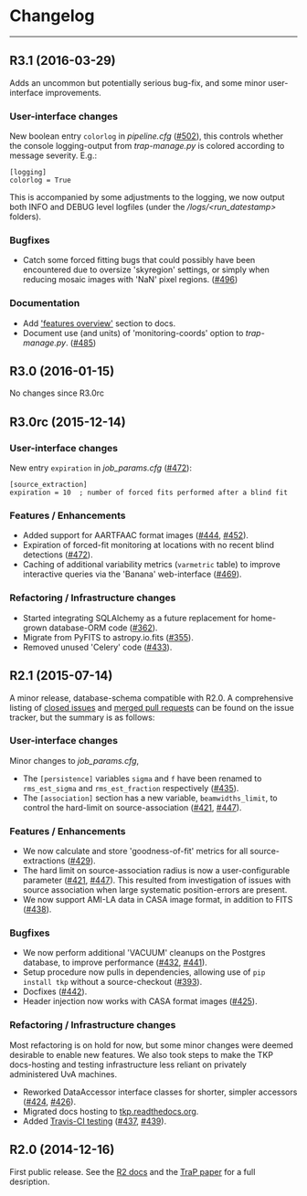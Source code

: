 # Changelog
-----------

## R3.1 (2016-03-29)
Adds an uncommon but potentially serious bug-fix, and
some minor user-interface improvements.

### User-interface changes
New boolean entry `colorlog` in *pipeline.cfg* ([#502][]),
this controls whether the console logging-output from *trap-manage.py*
is colored according to message severity. E.g.:

    [logging]
    colorlog = True

This is accompanied by some adjustments to the logging, we now output both
INFO and DEBUG level logfiles (under the *<jobdir>/logs/<run_datestamp>* folders).

### Bugfixes
- Catch some forced fitting bugs that could possibly have been encountered
  due to oversize 'skyregion' settings, or simply when reducing mosaic images
  with 'NaN' pixel regions. ([#496][])

### Documentation
- Add ['features overview'](http://tkp.readthedocs.org/en/latest/introduction.html#key-features)
  section to docs.
- Document use (and units) of 'monitoring-coords' option to *trap-manage.py*.
  ([#485][])

[#485]: https://github.com/transientskp/tkp/issues/485
[#496]: https://github.com/transientskp/tkp/pull/496
[#502]: https://github.com/transientskp/tkp/pull/502



## R3.0 (2016-01-15)

No changes since R3.0rc


## R3.0rc (2015-12-14)

### User-interface changes
New entry `expiration` in *job_params.cfg* ([#472][]):

    [source_extraction]
    expiration = 10  ; number of forced fits performed after a blind fit


### Features / Enhancements
- Added support for AARTFAAC format images ([#444][], [#452][]).
- Expiration of forced-fit monitoring at locations with no recent blind
  detections ([#472][]).
- Caching of additional variability metrics (`varmetric` table) to improve
  interactive queries via the 'Banana' web-interface ([#469][]).


### Refactoring / Infrastructure changes
- Started integrating SQLAlchemy as a future replacement for home-grown
  database-ORM code ([#362][]).
- Migrate from PyFITS to astropy.io.fits ([#355][]).
- Removed unused 'Celery' code ([#433][]).


[#355]: https://github.com/transientskp/tkp/issues/355
[#362]: https://github.com/transientskp/tkp/issues/362
[#433]: https://github.com/transientskp/tkp/issues/433
[#444]: https://github.com/transientskp/tkp/issues/444
[#452]: https://github.com/transientskp/tkp/pull/452
[#469]: https://github.com/transientskp/tkp/pull/469
[#472]: https://github.com/transientskp/tkp/pull/472



## R2.1 (2015-07-14)
A minor release, database-schema compatible with R2.0.
A comprehensive listing of 
[closed issues](https://github.com/transientskp/tkp/issues?utf8=%E2%9C%93&q=+milestone%3A2.1+is%3Aissue) and 
[merged pull requests](https://github.com/transientskp/tkp/issues?utf8=%E2%9C%93&q=+milestone%3A2.1+is%3Amerged) 
can be found on the issue tracker,
but the summary is as follows:

### User-interface changes
Minor changes to *job_params.cfg*,
- The ``[persistence]`` variables ``sigma`` and ``f`` have been renamed to ``rms_est_sigma`` and 
``rms_est_fraction`` respectively ([#435][]).
- The ``[association]`` section has a new variable, ``beamwidths_limit``, to control the hard-limit
on source-association ([#421][], [#447][]).

### Features / Enhancements
- We now calculate and store 'goodness-of-fit' metrics for all source-extractions ([#429][]).
- The hard limit on source-association radius is now a user-configurable parameter ([#421][], [#447][]).
This resulted from investigation of issues with source association when large systematic position-errors are present.
- We now support AMI-LA data in CASA image format, in addition to FITS ([#438][]).

### Bugfixes 
- We now perform additional 'VACUUM' cleanups on the Postgres database, to improve performance ([#432][], [#441][]).
- Setup procedure now pulls in dependencies, allowing use of ``pip install tkp`` without a source-checkout ([#393][]).
- Docfixes ([#442][]).
- Header injection now works with CASA format images ([#425][]).

### Refactoring / Infrastructure changes
Most refactoring is on hold for now, but some minor changes were deemed desirable to enable new features.
We also took steps to make the TKP docs-hosting and testing infrastructure less reliant on privately administered UvA machines.
- Reworked DataAccessor interface classes for shorter, simpler accessors ([#424][], [#426][]).
- Migrated docs hosting to [tkp.readthedocs.org](http://tkp.readthedocs.org).
- Added [Travis-CI testing](https://travis-ci.org/transientskp/tkp) ([#437][], [#439][]).


[#393]: https://github.com/transientskp/tkp/issues/393
[#421]: https://github.com/transientskp/tkp/issues/421
[#424]: https://github.com/transientskp/tkp/issues/424
[#425]: https://github.com/transientskp/tkp/issues/425
[#426]: https://github.com/transientskp/tkp/issues/426
[#429]: https://github.com/transientskp/tkp/issues/429
[#432]: https://github.com/transientskp/tkp/issues/432
[#435]: https://github.com/transientskp/tkp/issues/435
[#437]: https://github.com/transientskp/tkp/issues/437
[#438]: https://github.com/transientskp/tkp/issues/438
[#439]: https://github.com/transientskp/tkp/issues/439
[#441]: https://github.com/transientskp/tkp/issues/441
[#442]: https://github.com/transientskp/tkp/issues/442
[#447]: https://github.com/transientskp/tkp/issues/447



## R2.0 (2014-12-16)
First public release.
See the [R2 docs](http://tkp.readthedocs.org/en/release2/) and the
[TraP paper](http://adsabs.harvard.edu/abs/2015arXiv150301526S) for a full
desription.
